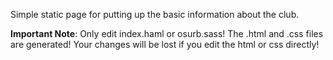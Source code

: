 Simple static page for putting up the basic information about the club.

**Important Note**: Only edit index.haml or osurb.sass! The .html and .css
files are generated! Your changes will be lost if you edit the html or
css directly!
